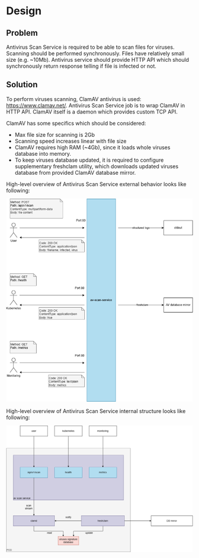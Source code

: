 # Design

## Problem

Antivirus Scan Service is required to be able to scan files for viruses.
Scanning should be performed synchronously. 
Files have relatively small size (e.g. ~10Mb).
Antivirus service should provide HTTP API which should synchronously return response telling if file is infected or not.

## Solution

To perform viruses scanning, ClamAV antivirus is used: https://www.clamav.net/. 
Antivirus Scan Service job is to wrap ClamAV in HTTP API. ClamAV itself is a daemon which provides custom TCP API.

ClamAV has some specifics which should be considered:
* Max file size for scanning is 2Gb
* Scanning speed increases linear with file size
* ClamAV requires high RAM (~4Gb), since it loads whole viruses database into memory.
* To keep viruses database updated, it is required to configure supplementary freshclam utility,
    which downloads updated viruses database from provided ClamAV database mirror.

High-level overview of Antivirus Scan Service external behavior looks like following:

![](/doc/images/av-external.png)

High-level overview of Antivirus Scan Service internal structure looks like following:

![](/doc/images/av-internal.png)